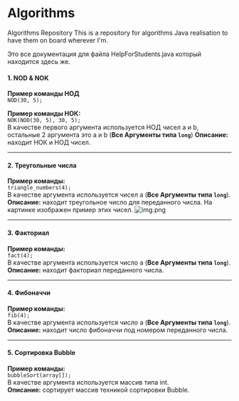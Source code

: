 # Algorithms
Algorithms Repository
This is a repository for algorithms Java realisation to have them on board wherever I'm.

Это все документация для файла HelpForStudents.java который находится здесь же.
#### 1. NOD & NOK
**Пример команды НОД**  
`NOD(30, 5);`

**Пример команды НОК:**   
`NOK(NOD(30, 5), 30, 5);`                                             
В качестве первого аргумента используется НОД чисел a и b, остальные 2 аргумента это a и b (**Все Аргументы типа `long`**)
**Описание:** находит НОК и НОД чисел.
___

#### 2. Треугольные числа
**Пример команды:**                    
`triangle_numbers(4);`   
В качестве аргумента используется чисел a (**Все Аргументы типа `long`**).  
**Описание:** находит треугольное число для переданного числа.
На картинке изображен пример этих чисел.
![img.png](https://studfile.net/html/2706/597/html_Zl_7bAi3sg.sBbI/img-82JDxZ.png)
___

#### 3. Факториал
**Пример команды:**                    
`fact(4);`   
В качестве аргумента используется число a (**Все Аргументы типа `long`**).  
**Описание:** находит факториал переданного числа.

---

#### 4. Фибоначчи
**Пример команды:**                    
`fib(4);`   
В качестве аргумента используется число a (**Все Аргументы типа `long`**).  
**Описание:** находит число фибоначчи под номером переданного числа.

---

#### 5. Сортировка Bubble
**Пример команды:**                    
`bubbleSort(array[]);`   
В качестве аргумента используется массив типа int.  
**Описание:** сортирует массив техникой сортировки Bubble.
